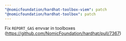```yaml
---
"@nomicfoundation/hardhat-toolbox-viem": patch
"@nomicfoundation/hardhat-toolbox": patch
---
```


Fix `REPORT_GAS` envvar in toolboxes (https://github.com/NomicFoundation/hardhat/pull/7367)
